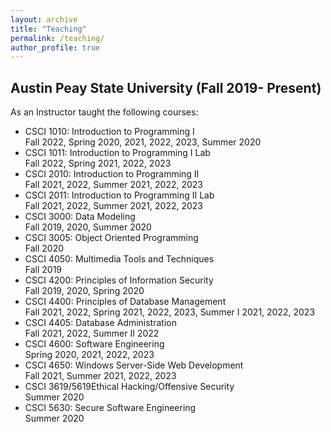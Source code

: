 ```yaml
---
layout: archive
title: "Teaching"
permalink: /teaching/
author_profile: true
---
```

## Austin Peay State University (Fall 2019- Present)
As an Instructor taught the following courses:
  * <a style="text-decoration:none" href="" title="A first course in computer programming. Students will use a high-level object-oriented programming language to design, implement, debug, and test interactive software."> CSCI 1010: Introduction to Programming I</a> <br> Fall 2022, Spring 2020, 2021, 2022, 2023, Summer 2020
  * <a style="text-decoration:none" href="" title="Laboratory component of Introduction to Programming I.  Students will use a high-level object-oriented programming language to design, implement, debug, and test interactive software."> CSCI 1011: Introduction to Programming I Lab</a> <br> Fall 2022, Spring 2021, 2022, 2023
  * <a style="text-decoration:none" href="" title="Continuation of CSCI 1010. Students will learn to use object-oriented design, exception handling, recursive programming, and standard data structures to design, implement, test and debug software."> CSCI 2010: Introduction to Programming II</a> <br> Fall 2021, 2022, Summer 2021, 2022, 2023
  * <a style="text-decoration:none" href="" title="Laboratory component of Introduction to Programming II. Students will learn to use object-oriented design, exception handling, recursive programming, and standard data structures to design, implement, test and debug software."> CSCI 2011: Introduction to Programming II Lab</a> <br> Fall 2021, 2022, Summer 2021, 2022, 2023
  * <a style="text-decoration:none" href="" title="This course emphasizes the role of the database administrator in converting a conceptual model into a relational data model. The student will use business rules for developing entity-relationship diagrams for relational data models. Student will transform data models into relations and tables within a database using functional dependencies and normalization techniques. The course introduces VB and SQL scripting. The student will develop a database from a case study. Three hours per week."> CSCI 3000: Data Modeling</a> <br> Fall 2019, 2020, Summer 2020
  * <a style="text-decoration:none" href="" title="An introduction to object-oriented programming. Topics include classes, encapsulation, inheritance, polymorphism, templates, container classes, object-oriented design, and the use of class libraries."> CSCI 3005: Object Oriented Programming</a> <br> Fall 2020
  * <a style="text-decoration:none" href="" title="This course provides the student with hands-on experience using current versions of popular multimedia software on the PC. Static and dynamic images are created, manipulated, and integrated into applications. Video conferencing, and streaming audio and video are also examined. Three hours per week."> CSCI 4050: Multimedia Tools and Techniques</a> <br> Fall 2019
  * <a style="text-decoration:none" href="" title="This course is an introduction to the technical and management aspects of information security and assurance. The course provides a foundation in understanding issues associated with security in computing including security threats and controls, protection of computer systems and data, use of technology such as firewalls, cryptography, and intrusion detection systems, response to security incidents, laws and ethics relating to information security, and an overview of the development of an Information Security Plan."> CSCI 4200: Principles of Information Security</a> <br> Fall 2019, 2020, Spring 2020
  * <a style="text-decoration:none" href="" title="Database development process, data structures and database methods of file storage, primitive databases, Relational model approach to database management, hierarchy, network and object oriented models, data security, discussion of sample databases such as DBASE, RDB, and SQL."> CSCI 4400: Principles of Database Management</a> <br> Fall 2021, 2022, Spring 2021, 2022, 2023, Summer I 2021, 2022, 2023
  * <a style="text-decoration:none" href="" title="This course covers the fundamentals of database administration concepts, procedures, and practices."> CSCI 4405: Database Administration</a> <br> Fall 2021, 2022, Summer II 2022
  * <a style="text-decoration:none" href="" title="An introduction to software engineering.  Introduces topics such as requirements, design, testing, and documentation.  A software system is designed, developed and presented as a team project during the course."> CSCI 4600: Software Engineering</a> <br> Spring 2020, 2021, 2022, 2023
  * <a style="text-decoration:none" href="" title="This course covers server-based web development using current Windows frameworks. Students will develop both browser-based and mobile-based clients that connect to the server."> CSCI 4650: Windows Server-Side Web Development</a> <br> Fall 2021, Summer 2021, 2022, 2023
  * <a style="text-decoration:none" href="" title="This course will instruct students in techniques used by hackers to identify vulnerabilities and facilitate the development of solutions for hardening systems and improving system and network security. Effective use of penetration testing tools and the use of proactive offensive security tactics will be emphasized."> CSCI 3619/5619Ethical Hacking/Offensive Security</a> <br> Summer 2020
  * <a style="text-decoration:none" href="" title="This course covers the fundamentals of secure coding practices focusing on building security into the software development lifecycle.  Topics include: software development lifecycle, secure design principles and patterns, secure software specifications and requirements, secure software development practices, and secure testing and quality assurance."> CSCI 5630: Secure Software Engineering</a> <br> Summer 2020
